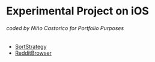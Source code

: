 # Experimental Project on iOS
###### coded by Niño Castorico for Portfolio Purposes

- [SortStrategy](https://github.com/bncast/PetProjects/tree/SortStrategy)
- [RedditBrowser](https://github.com/bncast/PetProjects/tree/RedditBrowser)
